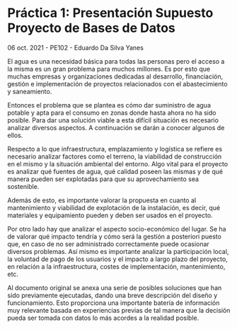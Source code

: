 # Práctica 1: Presentación Supuesto Proyecto de Bases de Datos
06 oct. 2021 - PE102 - Eduardo Da Silva Yanes

El agua es una necesidad básica para todas las personas pero el acceso a la misma es un gran problema para muchos millones. Es por esto que muchas empresas y organizaciones dedicadas al desarrollo, financiación, gestión e implementación de proyectos relacionados con el abastecimiento y saneamiento.

Entonces el problema que se plantea es cómo dar suministro de agua potable y apta para el consumo en zonas donde hasta ahora no ha sido posible. Para dar una solución viable a esta difícil situación es necesario analizar diversos aspectos. A continuación se darán a conocer algunos de ellos.

Respecto a lo que infraestructura, emplazamiento y logística se refiere es necesario analizar factores como el terreno, la viabilidad de construcción en el mismo y la situación ambiental del entorno. Algo vital para el proyecto es analizar qué fuentes de agua, qué calidad poseen las mismas y de qué manera pueden ser explotadas para que su aprovechamiento sea sostenible.

Además de esto, es importante valorar la propuesta en cuanto al mantenimiento y viabilidad de explotación de la instalación, es decir, qué materiales y equipamiento pueden y deben ser usados en el proyecto.

Por otro lado hay que analizar el aspecto socio-económico del lugar. Se ha de valorar qué impacto tendría y cómo será la gestión a posteriori puesto que, en caso de no ser administrado correctamente puede ocasionar diversos problemas. Así mismo es importante analizar la participación local, la voluntad de pago de los usuarios y el impacto a largo plazo del proyecto, en relación a la infraestructura, costes de implementación, mantenimiento, etc.

Al documento original se anexa una serie de posibles soluciones que han sido previamente ejecutadas, dando una breve descripción del diseño y funcionamiento. Esto proporciona una importante batería de información muy relevante basada en experiencias previas de tal manera que la decisión pueda ser tomada con datos lo más acordes a la realidad posible.
